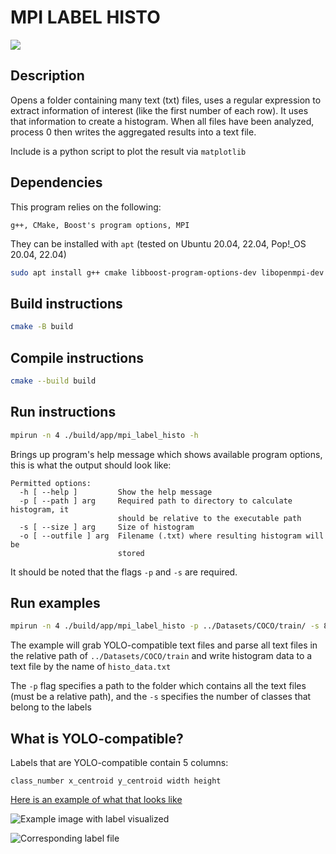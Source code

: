 # MPI LABEL HISTO

![](https://github.com/fviramontes8/mpi_label_histo/actions/workflows/cmake.yml/badge.svg)

## Description
Opens a folder containing many text (txt) files, uses a regular expression to extract information of interest (like the first number of each row). It uses that information to create a histogram. When all files have been analyzed, process 0 then writes the aggregated results into a text file.

Include is a python script to plot the result via `matplotlib`

## Dependencies
This program relies on the following:
```
g++, CMake, Boost's program options, MPI
```

They can be installed with `apt` (tested on Ubuntu 20.04, 22.04, Pop!_OS 20.04, 22.04)

```sh
sudo apt install g++ cmake libboost-program-options-dev libopenmpi-dev -y
```

## Build instructions

```sh
cmake -B build
```

## Compile instructions

```sh
cmake --build build
```

## Run instructions

```sh
mpirun -n 4 ./build/app/mpi_label_histo -h
```
Brings up program's help message which shows available program options, this is what the output should look like:

```
Permitted options:
  -h [ --help ]         Show the help message
  -p [ --path ] arg     Required path to directory to calculate histogram, it 
                        should be relative to the executable path
  -s [ --size ] arg     Size of histogram
  -o [ --outfile ] arg  Filename (.txt) where resulting histogram will be 
                        stored
```

It should be noted that the flags `-p` and `-s` are required.

## Run examples
```sh
mpirun -n 4 ./build/app/mpi_label_histo -p ../Datasets/COCO/train/ -s 80
```

The example will grab YOLO-compatible text files and parse all text files in the relative path of `../Datasets/COCO/train` and write histogram data to a text file by the name of `histo_data.txt`

The `-p` flag specifies a path to the folder which contains all the text files (must be a relative path), and the `-s` specifies the number of classes that belong to the labels

## What is YOLO-compatible?
Labels that are YOLO-compatible contain 5 columns:

```
class_number x_centroid y_centroid width height
```

[Here is an example of what that looks like](https://github.com/ultralytics/yolov5/wiki/Train-Custom-Data#11-create-datasetyaml)

![Example image with label visualized](https://user-images.githubusercontent.com/26833433/91506361-c7965000-e886-11ea-8291-c72b98c25eec.jpg)

![Corresponding label file](https://user-images.githubusercontent.com/26833433/112467037-d2568c00-8d66-11eb-8796-55402ac0d62f.png)
